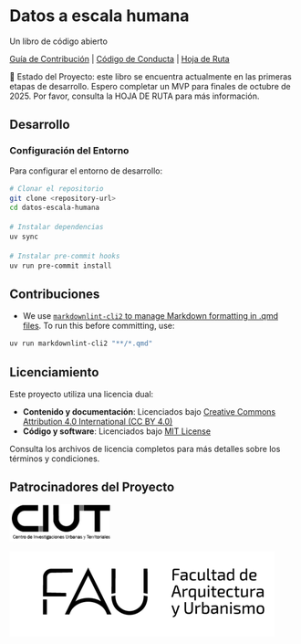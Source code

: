 # Datos a escala humana

Un libro de código abierto

[Guía de Contribución](/project/CONTRIBUTING.md) |
[Código de Conducta](/project/CODE_OF_CONDUCT.md) |
[Hoja de Ruta](/project/ROADMAP.md)

🚧 Estado del Proyecto: este libro se encuentra actualmente en las primeras
etapas de desarrollo. Espero completar un MVP para finales de octubre de
2025. Por favor, consulta la HOJA DE RUTA para más información.

## Desarrollo

### Configuración del Entorno

Para configurar el entorno de desarrollo:

```bash
# Clonar el repositorio
git clone <repository-url>
cd datos-escala-humana

# Instalar dependencias
uv sync

# Instalar pre-commit hooks
uv run pre-commit install
```

## Contribuciones

- We use [`markdownlint-cli2` to manage Markdown formatting in .qmd files](https://github.com/DavidAnson/markdownlint-cli2). To run this before committing, use:

```bash
uv run markdownlint-cli2 "**/*.qmd"
```

## Licenciamiento

Este proyecto utiliza una licencia dual:

- **Contenido y documentación**: Licenciados bajo
  [Creative Commons Attribution 4.0 International (CC BY 4.0)](/LICENSE-CC-BY-4.0)
- **Código y software**: Licenciados bajo [MIT License](/LICENSE-MIT)

Consulta los archivos de licencia completos para más detalles sobre los
términos y condiciones.

## Patrocinadores del Proyecto

[![Centro de Investigaciones Urbanas y Territoriales](public/ciut-logo.png)](https://ciut.fau.unlp.edu.ar/)

[![Facultad de Arquitectura y Urbanismo](public/fau-logo.png)](https://www.fau.unlp.edu.ar/)
